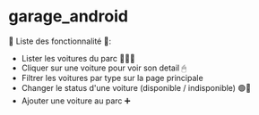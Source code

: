 # garage_android
🚗 Liste des fonctionnalité 🚗:
- Lister les voitures du parc 🚗🚙🚕
- Cliquer sur une voiture pour voir son detail 🖱
- Filtrer les voitures par type sur la page principale 
- Changer le status d'une voiture (disponible / indisponible) 🟢🔴
- Ajouter une voiture au parc ➕